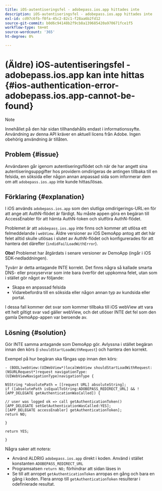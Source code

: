 ```yaml
---
title: iOS-autentiseringsfel - adobepass.ios.app hittades inte
description: iOS-autentiseringsfel - adobepass.ios.app hittades inte
exl-id: cd97c6fb-f0fa-45c2-82c1-f28aa6b2fd12
source-git-commit: b0d6c94148b2f9cb8a139685420a970671fce1f5
workflow-type: tm+mt
source-wordcount: '365'
ht-degree: 0%

---
```


# (Äldre) iOS-autentiseringsfel - adobepass.ios.app kan inte hittas {#ios-authentication-error-adobepass.ios.app-cannot-be-found}

>[!NOTE]
>
>Innehållet på den här sidan tillhandahålls endast i informationssyfte. Användning av denna API kräver en aktuell licens från Adobe. Ingen obehörig användning är tillåten.

## Problem {#issue}

Användaren går igenom autentiseringsflödet och när de har angett sina autentiseringsuppgifter hos providern omdirigeras de antingen tillbaka till en felsida, en söksida eller någon annan anpassad sida som informerar dem om att `adobepass.ios.app` inte kunde hittas/lösas.

## Förklaring {#explanation}

I iOS används `adobepass.ios.app` som den slutliga omdirigerings-URL:en för att ange att AuthN-flödet är färdigt. Nu måste appen göra en begäran till AccessEnabler för att hämta AuthN-token och slutföra AuthN-flödet.

Problemet är att `adobepass.ios.app` inte finns och kommer att utlösa ett felmeddelande i `webView`. Äldre versioner av iOS DemoApp antog att det här felet alltid skulle utlösas i slutet av AuthN-flödet och konfigurerades för att hantera det därefter (`indidFailLoadWithError`).

**Obs!** Problemet har åtgärdats i senare versioner av DemoApp (ingår i iOS SDK-nedladdningen).

Tyvärr är detta antagande INTE korrekt. Det finns några så kallade smarta DNS- eller proxyservrar som inte bara överför det uppkomna felet, utan som i stället gör något av följande:

- Skapa en anpassad felsida
- Vidarebefordra till en söksida eller någon annan typ av kundsida eller portal.

I dessa fall kommer det svar som kommer tillbaka till iOS webView att vara ett helt giltigt svar vad gäller webView, och det utlöser INTE det fel som den gamla DemoApp-appen var beroende av.

## Lösning {#solution}

Gör INTE samma antagande som DemoApp gör. Avlyssna i stället begäran innan den körs (i `shouldStartLoadWithRequest`) och hantera den korrekt.

Exempel på hur begäran ska fångas upp innan den körs:

```obj-c
- (BOOL)webView:(UIWebView*)localWebView shouldStartLoadWithRequest:(NSURLRequest*)request navigationType:(UIWebViewNavigationType)navigationType {

NSString *absolutePath = [[request URL] absoluteString]; 
if ([absolutePath isEqualToString:ADOBEPASS_REDIRECT_URL] && ![APP_DELEGATE getAuthenticationWasCalled]) {

// user was logged ok => call getAuthenticationToken() 
[APP_DELEGATE setGetAuthenticationWasCalled:YES]; 
[[APP_DELEGATE accessEnabler] getAuthenticationToken];
return NO;

}

return YES;

}
```

Några saker att notera:

- Använd ALDRIG `adobepass.ios.app` direkt i koden. Använd i stället konstanten `ADOBEPASS_REDIRECT_URL`
- Programsatsen `return NO;` förhindrar att sidan läses in
- Se till att anropet `getAuthenticationToken` anropas en gång och bara en gång i koden. Flera anrop till `getAuthenticationToken` resulterar i odefinierade resultat.
